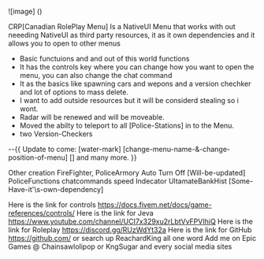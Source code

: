 ![image] ()

CRP[Canadian RolePlay Menu] Is a NativeUI Menu that works with out neeeding NativeUI as  third party resources, it as it own  dependencies and it allows you to open to other menus

- Basic functuions and and out of this world functions
- It has the controls key where you can change how you want to open the menu, you can also change the chat command
- It as the basics like spawning cars and wepons and a version chechker and lot of options to mass delete.
- I want to add outside resources but it will be considerd stealing so i wont.
- Radar will be renewed and will be moveable.
- Moved the abilty to teleport to all [Police-Stations] in to the Menu.
- two Version-Checkers

--{{
    Update to come: [water-mark] [change-menu-name-&-change-position-of-menu] [] and many more.
}}

Other creation 
FireFighter,
PoliceArmory
Auto Turn Off [Will-be-updated]
PoliceFunctions
chatcommands
speed Indecator
UltamateBankHist
[Some-Have-it'\s-own-dependency]

Here is the link for controls https://docs.fivem.net/docs/game-references/controls/
Here is the link for Jeva https://www.youtube.com/channel/UCI7x329xu2rLbtVvFPVIhiQ
Here is the link for Roleplay https://discord.gg/RUzWdYt32a
Here is the link for GitHub https://github.com/ or search up ReachardKing all one word
Add me on Epic Games @ Chainsawlolipop or KngSugar and every social media sites
